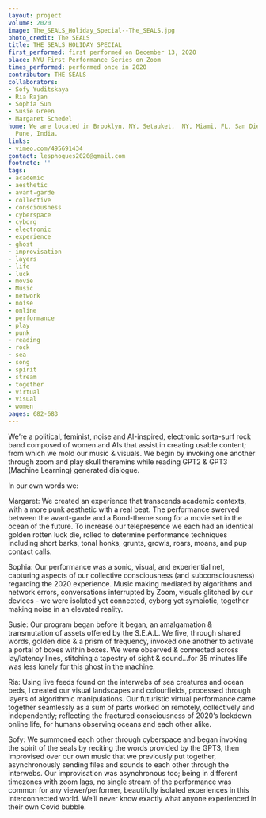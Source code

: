 ```yaml
---
layout: project
volume: 2020
image: The_SEALS_Holiday_Special--The_SEALS.jpg
photo_credit: The SEALS
title: THE SEALS HOLIDAY SPECIAL
first_performed: first performed on December 13, 2020
place: NYU First Performance Series on Zoom
times_performed: performed once in 2020
contributor: THE SEALS
collaborators:
- Sofy Yuditskaya
- Ria Rajan
- Sophia Sun
- Susie Green
- Margaret Schedel
home: We are located in Brooklyn, NY, Setauket,  NY, Miami, FL, San Diego, CA, and
  Pune, India.
links:
- vimeo.com/495691434
contact: lesphoques2020@gmail.com
footnote: ''
tags:
- academic
- aesthetic
- avant-garde
- collective
- consciousness
- cyberspace
- cyborg
- electronic
- experience
- ghost
- improvisation
- layers
- life
- luck
- movie
- Music
- network
- noise
- online
- performance
- play
- punk
- reading
- rock
- sea
- song
- spirit
- stream
- together
- virtual
- visual
- women
pages: 682-683
---
```



We’re a political, feminist, noise and AI-inspired, electronic sorta-surf rock band composed of women and AIs that assist in creating usable content; from which we mold our music & visuals. We begin by invoking one another through zoom and play skull theremins while reading GPT2 & GPT3 (Machine Learning) generated dialogue.


In our own words we:


Margaret: We created an experience that transcends academic contexts, with a more punk aesthetic with a real beat. The performance swerved between the avant-garde and a Bond-theme song for a movie set in the ocean of the future. To increase our telepresence we each had an identical golden rotten luck die, rolled to determine performance techniques including short barks, tonal honks, grunts, growls, roars, moans, and pup contact calls.


Sophia: Our performance was a sonic, visual, and experiential net, capturing aspects of our collective consciousness (and subconsciousness) regarding the 2020 experience. Music making mediated by algorithms and network errors, conversations interrupted by Zoom, visuals glitched by our devices - we were isolated yet connected, cyborg yet symbiotic, together making noise in an elevated reality.


Susie: Our program began before it began, an amalgamation & transmutation of assets offered by the S.E.A.L. We five, through shared words, golden dice & a prism of frequency, invoked one another to activate a portal of boxes within boxes. We were observed & connected across lay/latency lines, stitching a tapestry of sight & sound...for 35 minutes life was less lonely for this ghost in the machine.


Ria: Using live feeds found on the interwebs of sea creatures and ocean beds, I created our visual landscapes and colourfields, processed through layers of algorithmic manipulations. Our futuristic virtual performance came together seamlessly as a sum of parts worked on remotely, collectively and independently; reflecting the fractured consciousness of 2020’s lockdown online life, for humans observing oceans and each other alike.


Sofy: We summoned each other through cyberspace and began invoking the spirit of the seals by reciting the words provided by the GPT3, then improvised over our own music that we previously put together, asynchronously sending files and sounds to each other through the interwebs. Our improvisation was asynchronous too; being in different timezones with zoom lags, no single stream of the performance was common for any viewer/performer, beautifully isolated experiences in this interconnected world. We’ll never know exactly what anyone experienced in their own Covid bubble.
